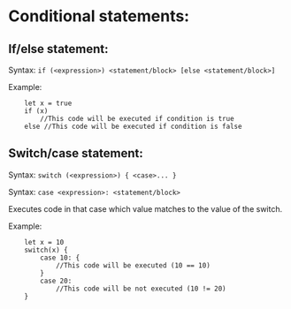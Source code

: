 # Conditional statements:

## If/else statement:

Syntax: `if (<expression>) <statement/block> [else <statement/block>]`

Example:

```
    let x = true
    if (x) 
        //This code will be executed if condition is true
    else //This code will be executed if condition is false
```

## Switch/case statement:

Syntax: `switch (<expression>) { <case>... }`

Syntax: `case <expression>: <statement/block>`

Executes code in that case which value matches to the value of the switch.

Example:

```
    let x = 10
    switch(x) {
        case 10: {
            //This code will be executed (10 == 10)
        }
        case 20:
            //This code will be not executed (10 != 20)
    }
```



